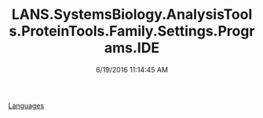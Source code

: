 ﻿---
title: LANS.SystemsBiology.AnalysisTools.ProteinTools.Family.Settings.Programs.IDE
date: 6/19/2016 11:14:45 AM
---

[Languages](T-LANS.SystemsBiology.AnalysisTools.ProteinTools.Family.Settings.Programs.IDE.Languages.html)
